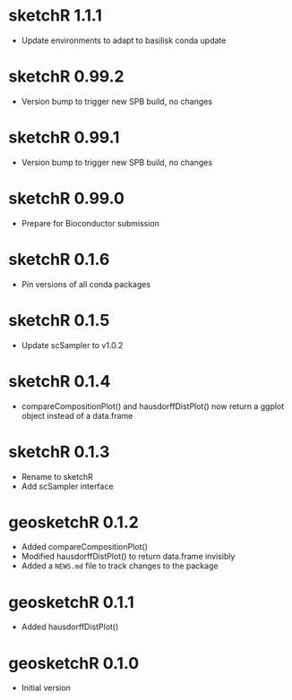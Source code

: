 # sketchR 1.1.1

* Update environments to adapt to basilisk conda update

# sketchR 0.99.2

* Version bump to trigger new SPB build, no changes

# sketchR 0.99.1

* Version bump to trigger new SPB build, no changes

# sketchR 0.99.0

* Prepare for Bioconductor submission

# sketchR 0.1.6

* Pin versions of all conda packages

# sketchR 0.1.5

* Update scSampler to v1.0.2

# sketchR 0.1.4

* compareCompositionPlot() and hausdorffDistPlot() now return a ggplot object instead of a data.frame

# sketchR 0.1.3

* Rename to sketchR
* Add scSampler interface

# geosketchR 0.1.2

* Added compareCompositionPlot()
* Modified hausdorffDistPlot() to return data.frame invisibly
* Added a `NEWS.md` file to track changes to the package

# geosketchR 0.1.1

* Added hausdorffDistPlot()

# geosketchR 0.1.0

* Initial version
